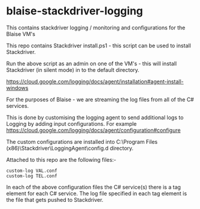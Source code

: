 # blaise-stackdriver-logging
This contains stackdriver logging / monitoring and configurations for the Blaise VM's

This repo contains Stackdriver install.ps1 - this script can be used to install Stackdriver.

Run the above script as an admin on one of the VM's - this will install Stackdriver (in silent mode) in to the default directory. 

https://cloud.google.com/logging/docs/agent/installation#agent-install-windows



For the purposes of Blaise - we are streaming the log files from all of the C# services.

This is done by customising the logging agent to send additional logs to Logging by adding input configurations. For example https://cloud.google.com/logging/docs/agent/configuration#configure

The custom configurations are installed into C:\Program Files (x86)\Stackdriver\LoggingAgent\config.d directory. 

Attached to this repo are the following files:-

    custom-log VAL.conf
    custom-log TEL.conf

In each of the above configuration files the C# service(s) there is a <source> tag element for each C# service.  The log file specified in each <source> tag element is the file that gets
pushed to Stackdriver. 


